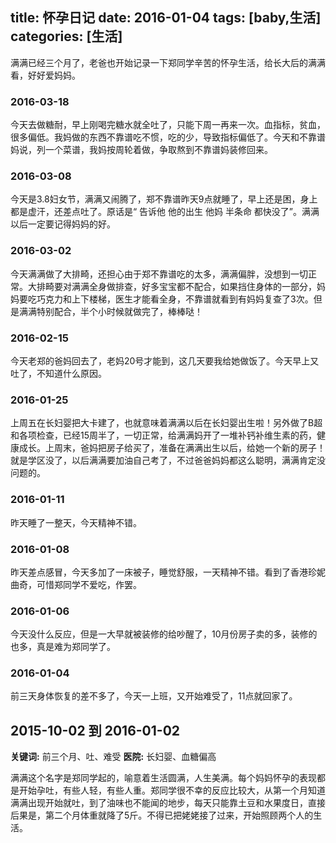 title: 怀孕日记
date: 2016-01-04
tags: [baby,生活]
categories: [生活]
---

满满已经三个月了，老爸也开始记录一下郑同学辛苦的怀孕生活，给长大后的满满看，好好爱妈妈。

### 2016-03-18
今天去做糖耐，早上刚喝完糖水就全吐了，只能下周一再来一次。血指标，贫血，很多偏低。我妈做的东西不靠谱吃不惯，吃的少，导致指标偏低了。今天和不靠谱妈说，列一个菜谱，我妈按周轮着做，争取熬到不靠谱妈装修回来。

### 2016-03-08
今天是3.8妇女节，满满又闹腾了，郑不靠谱昨天9点就睡了，早上还是困，身上都是虚汗，还差点吐了。原话是“ 告诉他 他的出生 他妈 半条命 都快没了”。满满以后一定要记得妈妈的好。

### 2016-03-02
今天满满做了大排畸，还担心由于郑不靠谱吃的太多，满满偏胖，没想到一切正常。大排畸要对满满全身做排查，好多宝宝都不配合，如果挡住身体的一部分，妈妈要吃巧克力和上下楼梯，医生才能看全身，不靠谱就看到有妈妈复查了3次。但是满满特别配合，半个小时候就做完了，棒棒哒！

### 2016-02-15
今天老郑的爸妈回去了，老妈20号才能到，这几天要我给她做饭了。今天早上又吐了，不知道什么原因。

### 2016-01-25
上周五在长妇婴把大卡建了，也就意味着满满以后在长妇婴出生啦！另外做了B超和各项检查，已经15周半了，一切正常，给满满妈开了一堆补钙补维生素的药，健康成长。上周末，爸妈把房子给买了，准备在满满出生以后，给她一个新的房子！就是学区没了，以后满满要加油自己考了，不过爸爸妈妈都这么聪明，满满肯定没问题的。

### 2016-01-11
昨天睡了一整天，今天精神不错。

### 2016-01-08
昨天差点感冒，今天多加了一床被子，睡觉舒服，一天精神不错。看到了香港珍妮曲奇，可惜郑同学不爱吃，作罢。

### 2016-01-06
今天没什么反应，但是一大早就被装修的给吵醒了，10月份房子卖的多，装修的也多，真是难为郑同学了。

### 2016-01-04
前三天身体恢复的差不多了，今天一上班，又开始难受了，11点就回家了。

2015-10-02 到 2016-01-02
---
**关键词:** 前三个月、吐、难受
**医院:** 长妇婴、血糖偏高

满满这个名字是郑同学起的，喻意着生活圆满，人生美满。每个妈妈怀孕的表现都是开始孕吐，有些人轻，有些人重。郑同学很不幸的反应比较大，从第一个月知道满满出现开始就吐，到了油味也不能闻的地步，每天只能靠土豆和水果度日，直接后果是，第二个月体重就降了5斤。不得已把姥姥接了过来，开始照顾两个人的生活。
